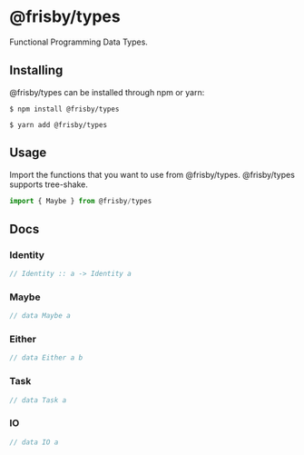# @frisby/types

Functional Programming Data Types.

## Installing

@frisby/types can be installed through npm or yarn:

```
$ npm install @frisby/types
```

```
$ yarn add @frisby/types
```

## Usage

Import the functions that you want to use from @frisby/types.
@frisby/types supports tree-shake.

```javascript
import { Maybe } from @frisby/types
```

## Docs

### Identity

```javascript
// Identity :: a -> Identity a
```

### Maybe

```javascript
// data Maybe a
```

### Either

```javascript
// data Either a b
```

### Task

```javascript
// data Task a
```

### IO

```javascript
// data IO a
```
